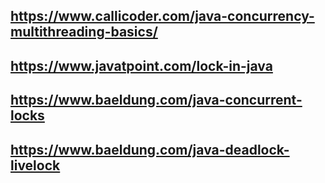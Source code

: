 ## https://www.callicoder.com/java-concurrency-multithreading-basics/
## https://www.javatpoint.com/lock-in-java
## https://www.baeldung.com/java-concurrent-locks
## https://www.baeldung.com/java-deadlock-livelock

